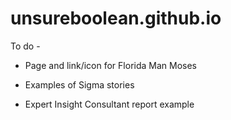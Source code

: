# unsureboolean.github.io


To do - 
 - Page and link/icon for Florida Man Moses
 
 - Examples of Sigma stories

 - Expert Insight Consultant report example
